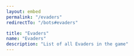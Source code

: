 ```yaml
---
layout: embed
permalink: "/evaders"
redirectTo: "/bots#evaders"

title: "Evaders"
name: "Evaders"
description: "List of all Evaders in the game"
---
```


